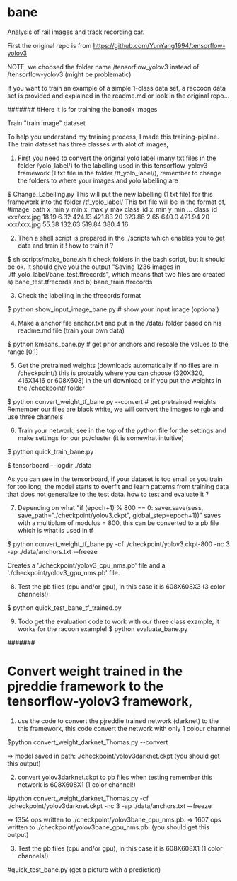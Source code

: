# bane
Analysis of rail images and track recording car.

First the original repo is from https://github.com/YunYang1994/tensorflow-yolov3

NOTE, we choosed the folder name /tensorflow_yolov3 instead of /tensorflow-yolov3 (might be problematic)

If you want to train an example of a simple 1-class data set, a raccoon data set is provided and explained in the readme.md or look in the original repo...


#######
#Here it is for training the banedk images 

Train "train image" dataset

To help you understand my training process, I made this training-pipline. The train dataset has three classes with alot of images, 


1) First you need to convert the original yolo label (many txt files in the folder /yolo_label/) to the labelling used in this tensorflow-yolov3 framework (1 txt file in the folder /tf_yolo_label/), remember to change the folders to where your images and yolo labelling are

$ Change_Labelling.py
This will put the new labelling (1 txt file) for this framework into the folder /tf_yolo_label/
This txt file will be in the format of,
#image_path x_min y_min x_max y_max class_id  x_min y_min ... class_id 
xxx/xxx.jpg 18.19 6.32 424.13 421.83 20 323.86 2.65 640.0 421.94 20 
xxx/xxx.jpg 55.38 132.63 519.84 380.4 16


2) Then a shell script is prepared in the ./scripts which enables you to get data and train it !
how to train it ? 

$ sh scripts/make_bane.sh # check folders in the bash script, but it should be ok. 
It should give you the output "Saving 1236 images in ./tf_yolo_label/bane_test.tfrecords", which means that two files are created a) bane_test.tfrecords and b) bane_train.tfrecords

3) Check the labelling in the tfrecords format

$ python show_input_image_bane.py          # show your input image (optional)


4) Make a anchor file anchor.txt and put in the /data/ folder based on his readme.md file (train your own data)

$ python kmeans_bane.py    # get prior anchors and rescale the values to the range [0,1]


5) Get the pretrained weights (downloads automatically if no files are in /checkpoint/) this is probably where you can choose (320X320, 416X1416 or 608X608) in the url download or if you put the weights in the /checkpoint/ folder 

$ python convert_weight_tf_bane.py --convert       # get pretrained weights
Remember our files are black white, we will convert the images to rgb and use three channels

6) Train your network, see in the top of the python file for the settings and make settings for our pc/cluster (it is somewhat intuitive)

$ python quick_train_bane.py

$ tensorboard --logdir ./data

As you can see in the tensorboard, if your dataset is too small or you train for too long, the model starts to overfit and learn patterns from training data that does not generalize to the test data.
how to test and evaluate it ?

7) Depending on what "if (epoch+1) % 800 == 0: saver.save(sess, save_path="./checkpoint/yolov3.ckpt", global_step=epoch+1))" saves with a multiplum of modulus = 800, this can be converted to a pb file which is what is used in tf

$ python convert_weight_tf_bane.py -cf ./checkpoint/yolov3.ckpt-800 -nc 3 -ap ./data/anchors.txt --freeze

Creates a './checkpoint/yolov3_cpu_nms.pb' file and a './checkpoint/yolov3_gpu_nms.pb' file.

8) Test the pb files (cpu and/or gpu), in this case it is 608X608X3 (3 color channels!)

$ python quick_test_bane_tf_trained.py

9) Todo get the evaluation code to work with our three class example, it works for the racoon example!
$ python evaluate_bane.py


#######
# Convert weight trained in the pjreddie framework to the tensorflow-yolov3 framework, 

1) use the code to convert the pjreddie trained network (darknet) to the this framework, this code convert the network with only 1 colour channel

$python convert_weight_darknet_Thomas.py --convert

=> model saved in path: ./checkpoint/yolov3darknet.ckpt (you should get this output)

2) convert yolov3darknet.ckpt to pb files 
when testing remember this network is 608X608X1 (1 color channel!)

#python convert_weight_darknet_Thomas.py -cf ./checkpoint/yolov3darknet.ckpt -nc 3 -ap ./data/anchors.txt --freeze

=> 1354 ops written to ./checkpoint/yolov3bane_cpu_nms.pb.
=> 1607 ops written to ./checkpoint/yolov3bane_gpu_nms.pb. (you should get this output)

3) Test the pb files (cpu and/or gpu), in this case it is 608X608X1 (1 color channels!)

#quick_test_bane.py (get a picture with a prediction)
